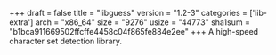 +++
draft = false
title = "libguess"
version = "1.2-3"
categories = ['lib-extra']
arch = "x86_64"
size = "9276"
usize = "44773"
sha1sum = "b1bca911669502ffcffe4458c04f865fe884e2ee"
+++
A high-speed character set detection library.
